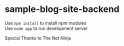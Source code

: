 # sample-blog-site-backend
Use `npm install` to install npm modules </br>
Use `node app` to run development server

Special Thanks to The Net Ninja
